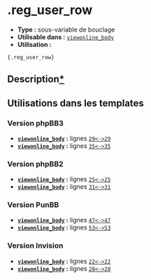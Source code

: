 # .reg_user_row
* __Type :__ sous-variable de bouclage
* __Utilisable dans :__ [`viewonline_body`](../tpl/viewonline_body.md#readme)
* __Utilisation :__

```html
{.reg_user_row}
```

## Description[*](https://fa-tvars.appspot.com/var/.reg_user_row)
## Utilisations dans les templates

### Version phpBB3
* __[`viewonline_body`](../tpl/viewonline_body.md#readme) :__ lignes [`29`](../src/prosilver/viewonline_body.tpl#L29)[`<->`](../src/prosilver/viewonline_body.tpl#L29-L29)[`29`](../src/prosilver/viewonline_body.tpl#L29)
* __[`viewonline_body`](../tpl/viewonline_body.md#readme) :__ lignes [`35`](../src/prosilver/viewonline_body.tpl#L35)[`<->`](../src/prosilver/viewonline_body.tpl#L35-L35)[`35`](../src/prosilver/viewonline_body.tpl#L35)

### Version phpBB2
* __[`viewonline_body`](../tpl/viewonline_body.md#readme) :__ lignes [`25`](../src/subsilver/viewonline_body.tpl#L25)[`<->`](../src/subsilver/viewonline_body.tpl#L25-L25)[`25`](../src/subsilver/viewonline_body.tpl#L25)
* __[`viewonline_body`](../tpl/viewonline_body.md#readme) :__ lignes [`31`](../src/subsilver/viewonline_body.tpl#L31)[`<->`](../src/subsilver/viewonline_body.tpl#L31-L31)[`31`](../src/subsilver/viewonline_body.tpl#L31)

### Version PunBB
* __[`viewonline_body`](../tpl/viewonline_body.md#readme) :__ lignes [`47`](../src/punbb/viewonline_body.tpl#L47)[`<->`](../src/punbb/viewonline_body.tpl#L47-L47)[`47`](../src/punbb/viewonline_body.tpl#L47)
* __[`viewonline_body`](../tpl/viewonline_body.md#readme) :__ lignes [`53`](../src/punbb/viewonline_body.tpl#L53)[`<->`](../src/punbb/viewonline_body.tpl#L53-L53)[`53`](../src/punbb/viewonline_body.tpl#L53)

### Version Invision
* __[`viewonline_body`](../tpl/viewonline_body.md#readme) :__ lignes [`22`](../src/invision/viewonline_body.tpl#L22)[`<->`](../src/invision/viewonline_body.tpl#L22-L22)[`22`](../src/invision/viewonline_body.tpl#L22)
* __[`viewonline_body`](../tpl/viewonline_body.md#readme) :__ lignes [`28`](../src/invision/viewonline_body.tpl#L28)[`<->`](../src/invision/viewonline_body.tpl#L28-L28)[`28`](../src/invision/viewonline_body.tpl#L28)

